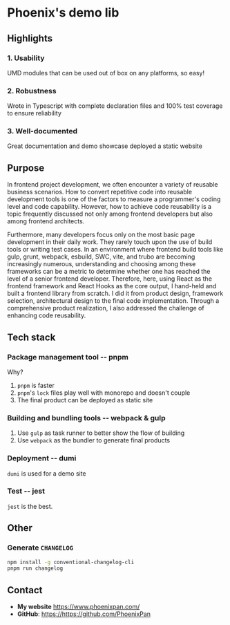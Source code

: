 # Phoenix's demo lib

## Highlights

### 1. Usability

UMD modules that can be used out of box on any platforms, so easy!

### 2. Robustness

Wrote in Typescript with complete declaration files and 100% test coverage to ensure reliability

### 3. Well-documented

Great documentation and demo showcase deployed a static website

## Purpose

In frontend project development, we often encounter a variety of reusable business scenarios. How to convert repetitive code into reusable development tools is one of the factors to measure a programmer's coding level and code capability. However, how to achieve code reusability is a topic frequently discussed not only among frontend developers but also among frontend architects.

Furthermore, many developers focus only on the most basic page development in their daily work. They rarely touch upon the use of build tools or writing test cases. In an environment where frontend build tools like gulp, grunt, webpack, esbuild, SWC, vite, and trubo are becoming increasingly numerous, understanding and choosing among these frameworks can be a metric to determine whether one has reached the level of a senior frontend developer. Therefore, here, using React as the frontend framework and React Hooks as the core output, I hand-held and built a frontend library from scratch. I did it from product design, framework selection, architectural design to the final code implementation. Through a comprehensive product realization, I also addressed the challenge of enhancing code reusability.

## Tech stack

### Package management tool -- pnpm

Why?

1. `pnpm` is faster
2. `pnpm`'s `lock` files play well with monorepo and doesn't couple
3. The final product can be deployed as static site

### Building and bundling tools -- webpack & gulp

1. Use `gulp` as task runner to better show the flow of building
2. Use `webpack` as the bundler to generate final products

### Deployment -- dumi

`dumi` is used for a demo site

### Test -- jest

`jest` is the best.

## Other

### Generate `CHANGELOG`

```bash
npm install -g conventional-changelog-cli
pnpm run changelog
```

## Contact

- **My website** <https://www.phoenixpan.com/>
- **GitHub**: <https://https://github.com/PhoenixPan>
